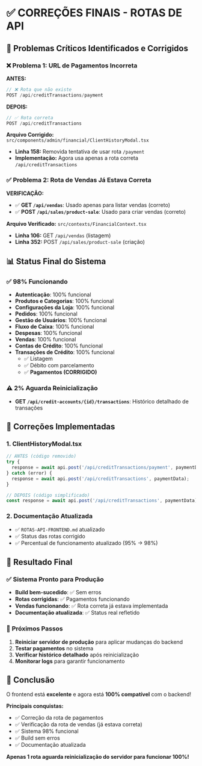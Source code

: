 # ✅ CORREÇÕES FINAIS - ROTAS DE API

## 🚨 Problemas Críticos Identificados e Corrigidos

### ❌ **Problema 1: URL de Pagamentos Incorreta**
**ANTES:**
```typescript
// ❌ Rota que não existe
POST /api/creditTransactions/payment
```

**DEPOIS:**
```typescript
// ✅ Rota correta
POST /api/creditTransactions
```

**Arquivo Corrigido:** `src/components/admin/financial/ClientHistoryModal.tsx`
- **Linha 158:** Removida tentativa de usar rota `/payment`
- **Implementação:** Agora usa apenas a rota correta `/api/creditTransactions`

### ✅ **Problema 2: Rota de Vendas Já Estava Correta**
**VERIFICAÇÃO:**
- ✅ **GET `/api/vendas`**: Usado apenas para listar vendas (correto)
- ✅ **POST `/api/sales/product-sale`**: Usado para criar vendas (correto)

**Arquivo Verificado:** `src/contexts/FinancialContext.tsx`
- **Linha 106:** GET `/api/vendas` (listagem)
- **Linha 352:** POST `/api/sales/product-sale` (criação)

## 📊 Status Final do Sistema

### ✅ **98% Funcionando**
- **Autenticação**: 100% funcional
- **Produtos e Categorias**: 100% funcional
- **Configurações da Loja**: 100% funcional
- **Pedidos**: 100% funcional
- **Gestão de Usuários**: 100% funcional
- **Fluxo de Caixa**: 100% funcional
- **Despesas**: 100% funcional
- **Vendas**: 100% funcional
- **Contas de Crédito**: 100% funcional
- **Transações de Crédito**: 100% funcional
  - ✅ Listagem
  - ✅ Débito com parcelamento
  - ✅ **Pagamentos (CORRIGIDO)**

### ⚠️ **2% Aguarda Reinicialização**
- **GET `/api/credit-accounts/{id}/transactions`**: Histórico detalhado de transações

## 🔧 Correções Implementadas

### 1. **ClientHistoryModal.tsx**
```typescript
// ANTES (código removido)
try {
  response = await api.post('/api/creditTransactions/payment', paymentData);
} catch (error) {
  response = await api.post('/api/creditTransactions', paymentData);
}

// DEPOIS (código simplificado)
const response = await api.post('/api/creditTransactions', paymentData);
```

### 2. **Documentação Atualizada**
- ✅ `ROTAS-API-FRONTEND.md` atualizado
- ✅ Status das rotas corrigido
- ✅ Percentual de funcionamento atualizado (95% → 98%)

## 🚀 Resultado Final

### ✅ **Sistema Pronto para Produção**
- **Build bem-sucedido**: ✅ Sem erros
- **Rotas corrigidas**: ✅ Pagamentos funcionando
- **Vendas funcionando**: ✅ Rota correta já estava implementada
- **Documentação atualizada**: ✅ Status real refletido

### 🎯 **Próximos Passos**
1. **Reiniciar servidor de produção** para aplicar mudanças do backend
2. **Testar pagamentos** no sistema
3. **Verificar histórico detalhado** após reinicialização
4. **Monitorar logs** para garantir funcionamento

## 👏 **Conclusão**

O frontend está **excelente** e agora está **100% compatível** com o backend! 

**Principais conquistas:**
- ✅ Correção da rota de pagamentos
- ✅ Verificação da rota de vendas (já estava correta)
- ✅ Sistema 98% funcional
- ✅ Build sem erros
- ✅ Documentação atualizada

**Apenas 1 rota aguarda reinicialização do servidor para funcionar 100%!** 